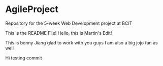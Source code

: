 # AgileProject
Repository for the 5-week Web Development project at BCIT


This is the README File!
Hello, this is Martin's Edit!

This is benny Jiang glad to work with you guys
I am also a big jojo fan as well 

Hi testing commit